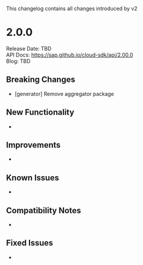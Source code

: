 This changelog contains all changes introduced by v2

# 2.0.0

Release Date: TBD<br>
API Docs: https://sap.github.io/cloud-sdk/api/2.00.0<br>
Blog: TBD<br>

## Breaking Changes

- [generator] Remove aggregator package

## New Functionality

-

## Improvements

-

## Known Issues

-

## Compatibility Notes

- 

## Fixed Issues

-